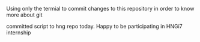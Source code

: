 Using only the termial to commit changes to this repository in order to know more about git

committed script to hng repo today. Happy to be participating in HNGi7 internship